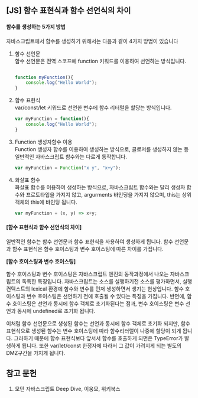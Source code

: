 ## \[JS\] 함수 표현식과 함수 선언식의 차이

#### 함수를 생성하는 5가지 방법

자바스크립트에서 함수를 생성하기 위해서는 다음과 같이 4가지 방법이 있습니다

1. 함수 선언문   
	함수 선언문은 전역 스코프에 function 키워드를 이용하여 선언하는 방식입니다.   

	```js

	function myFunction(){
		console.log("Hello World");
	}
	```
2. 함수 표현식   
	var/const/let 키워드로 선언한 변수에 함수 리터럴을 할당는 방식입니다.   
	```js
	var myFunction = function(){
		console.log("Hello World");
	}
	```
3. Function 생성자함수 이용   
	Function 생성자 함수를 이용하여 생성하는 방식으로, 클로저를 생성하지 않는 등 일반적인 자바스크립트 함수와는 다르게 동작합니다.   
	```js
	var myFunction = Function("x y", "x+y");
	```
4. 화살표 함수    
	화살표 함수를 이용하여 생성하는 방식으로, 자바스크립트 함수와는 달리 생성자 함수와 프로토타입을 가지지 않고, argurments 바인딩을 가지지 않으며, this는 상위 객체의 this에 바인딩 됩니다.   
	```js
	var myFunction = (x, y) => x+y;
	```

#### \[함수 표현식과 함수 선언식의 차이\]

일반적인 함수는 함수 선언문과 함수 표현식을 사용하여 생성하게 됩니다. 함수 선언문과 함수 표현식은 함수 호이스팅과 변수 호이스팅에 따른 차이를 가집니다.   

**\[함수 호이스팅과 변수 호이스팅\]**

함수 호이스팅과 변수 호이스팅은 자바스크립트 엔진의 동작과정에서 나오는 자바스크립트의 독특한 특징입니다. 자바스크립트는 소스를 실행하기전 소스를 평가하면서, 실행 컨텍스트의 lexical 환경에 함수와 변수를 먼저 생성하면서 생기는 현상입니다. 함수 호이스팅과 변수 호이스팅은 선언하기 전에 호출될 수 있다는 특징을 가집니다. 반면에, 함수 호이스팅은 선언과 동시에 함수 객체로 초기화된다는 점과, 변수 호이스팅은 변수 선언과 동시에 undefined로 초기화 됩니다.   

이처럼 함수 선언문으로 생성된 함수는 선언과 동시에 함수 객체로 초기화 되지만, 함수 표현식으로 생성된 함수는 변수 호이스팅에 따라 함수리터럴이 나중에 할당이 되게 됩니다. 그러하기 때문에 함수 표현식보다 앞서서 함수를 호출하게 되면은 TypeError가 발생하게 됩니다. 또한 var/let/const 한정자에 따라서 그 값이 가려지게 되는 별도의 DMZ구간을 가지게 됩니다. 




## 참고 문헌

1. 모던 자바스크립트 Deep Dive, 이웅모, 위키북스 

